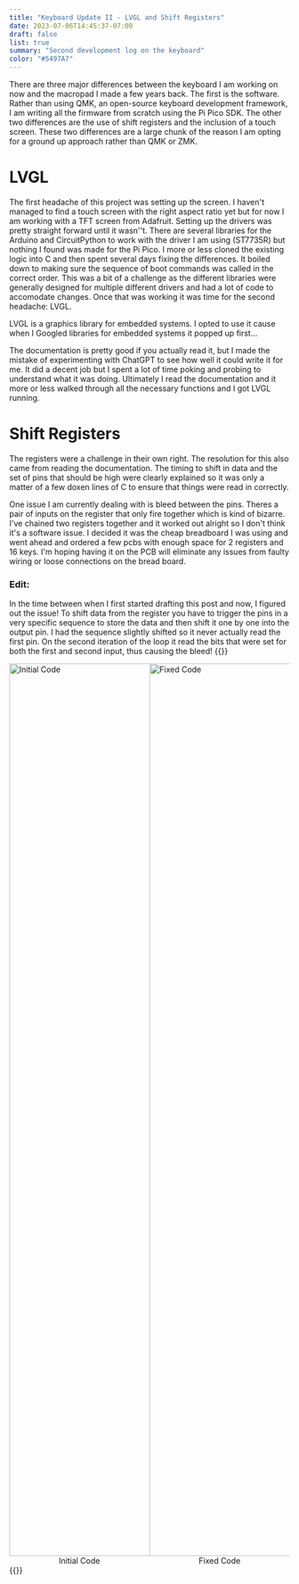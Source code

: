 ```yaml
---
title: "Keyboard Update II - LVGL and Shift Registers"
date: 2023-07-06T14:45:37-07:00
draft: false
list: true
summary: "Second development log on the keyboard"
color: "#5497A7"
---
```



There are three major differences between the keyboard I am working on now and the macropad I made a few years back. The first is the software. Rather than using QMK, an open-source keyboard development framework, I am writing all the firmware from scratch using the Pi Pico SDK. The other two differences are the use of shift registers and the inclusion of a touch screen. These two differences are a large chunk of the reason I am opting for a ground up approach rather than QMK or ZMK.

# LVGL
The first headache of this project was setting up the screen. I haven't managed to find a touch screen with the right aspect ratio yet but for now I am working with a TFT screen from Adafruit. Setting up the drivers was pretty straight forward until it wasn''t. There are several libraries for the Arduino and CircuitPython to work with the driver I am using (ST7735R) but nothing I found was made for the Pi Pico. I more or less cloned the existing logic into C and then spent several days fixing the differences. It boiled down to making sure the sequence of boot commands was called in the correct order. This was a bit of a challenge as the different libraries were generally designed for multiple different drivers and had a lot of code to accomodate changes. Once that was working it was time for the second headache: LVGL.

LVGL is a graphics library for embedded systems. I opted to use it cause when I Googled libraries for embedded systems it popped up first...

The documentation is pretty good if you actually read it, but I made the mistake of experimenting with ChatGPT to see how well it could write it for me. It did a decent job but I spent a lot of time poking and probing to understand what it was doing. Ultimately I read the documentation and it more or less walked through all the necessary functions and I got LVGL running.

# Shift Registers

The registers were a challenge in their own right. The resolution for this also came from reading the documentation. The timing to shift in data and the set of pins that should be high were clearly explained so it was only a matter of a few doxen lines of C to ensure that things were read in correctly. 

One issue I am currently dealing with is bleed between the pins. Theres a pair of inputs on the register that only fire together which is kind of bizarre. I've chained two registers together and it worked out alright so I don't think it's a software issue. I decided it was the cheap breadboard I was using and went ahead and ordered a few pcbs with enough space for 2 registers and 16 keys. I'm hoping having it on the PCB will eliminate any issues from faulty wiring or loose connections on the bread board.

### Edit:
In the time between when I first started drafting this post and now, I figured out the issue! To shift data from the register you have to trigger the pins in a very specific sequence to store the data and then shift it one by one into the output pin. I had the sequence slightly shifted so it never actually read the first pin. On the second iteration of the loop it read the bits that were set for both the first and second input, thus causing the bleed!
{{<raw>}}
<div style="display: flex; flex-direction: row;">
<div style="width: 50%">
<img src="../imgs/registers_before.png" alt="Initial Code" style="height:40vh; width: auto;">
<figcaption style="text-align: center;">Initial Code</figcaption>

</div>
<div style="width: 50%">
<img src="../imgs/registers_after.png" alt="Fixed Code" style="height:40vh; width: auto;">
<figcaption style="text-align: center;">Fixed Code</figcaption>

</div>
</div>
{{</raw>}}
<!-- 
![Initial Code](../imgs/registers_before.png "Initial Code")
![Fixed Code](../imgs/registers_after.png "Fixed Code") -->

